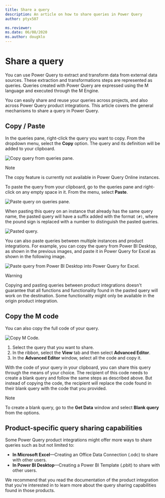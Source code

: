 ```yaml
---
title: Share a query
description: An article on how to share queries in Power Query
author: ptyx507

ms.reviewer: 
ms.date: 06/08/2020
ms.author: dougklo
---
```


# Share a query

You can use Power Query to extract and transform data from external data sources. These extraction and transformations steps are represented as queries. Queries created with Power Query are expressed using the M language and executed through the M Engine.

You can easily share and reuse your queries across projects, and also across Power Query product integrations. This article covers the general mechanisms to share a query in Power Query.

## Copy / Paste

In the queries pane, right-click the query you want to copy. From the dropdown menu, select the **Copy** option. The query and its definition will be added to your clipboard.

![Copy query from queries pane.](images/me-share-query-copy.png)

>[!Note]
> The copy feature is currently not available in Power Query Online instances.

To paste the query from your clipboard, go to the queries pane and right-click on any empty space in it. From the menu, select **Paste**.

![Paste query on queries pane.](images/me-share-query-paste.png)

When pasting this query on an instance that already has the same query name, the pasted query will have a suffix added with the format ```(#)```, where the pound sign is replaced with a number to distinguish the pasted queries.

![Pasted query.](images/me-share-query-pasted.png)

You can also paste queries between multiple instances and product integrations. For example, you can copy the query from Power BI Desktop, as shown in the previous images, and paste it in Power Query for Excel as shown in the following image.

![Paste query from Power BI Desktop into Power Query for Excel.](images/me-share-query-paste-in-excel.png)

>[!WARNING]
>Copying and pasting queries between product integrations doesn't guarantee that all functions and functionality found in the pasted query will work on the destination. Some functionality might only be available in the origin product integration.

## Copy the M code

You can also copy the full code of your query.

![Copy M Code.](images/me-share-query-copy-code.png)

1. Select the query that you want to share.
2. In the ribbon, select the **View** tab and then select **Advanced Editor**.
3. In the **Advanced Editor** window, select all the code and copy it.

With the code of your query in your clipboard, you can share this query through the means of your choice. The recipient of this code needs to create a blank query and follow the same steps as described above. But instead of copying the code, the recipient will replace the code found in their blank query with the code that you provided.

>[!NOTE]
>To create a blank query, go to the **Get Data** window and select **Blank query** from the options.

## Product-specific query sharing capabilities

Some Power Query product integrations might offer more ways to share queries such as but not limited to:
* **In Microsoft Excel**&mdash;Creating an Office Data Connection (.odc) to share with other users.
* **In Power BI Desktop**&mdash;Creating a Power BI Template (.pbit) to share with other users.

We recommend that you read the documentation of the product integration that you're interested in to learn more about the query sharing capabilities found in those products.
